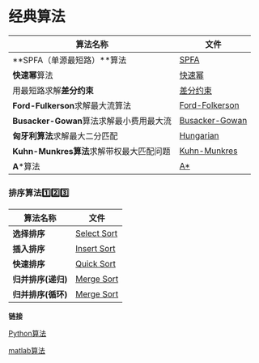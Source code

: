# 经典算法

| 算法名称                                 | 文件                             |
| ---------------------------------------- | -------------------------------- |
| **SPFA（单源最短路）**算法               | [SPFA](SPFA/README.md)           |
| **快速幂**算法                           | [快速幂](快速幂)                 |
| 用最短路求解**差分约束**                 | [差分约束](差分约束)             |
| **Ford-Fulkerson**求解最大流算法         | [Ford-Folkerson](Ford=Folkerson) |
| **Busacker-Gowan**算法求解最小费用最大流 | [Busacker-Gowan](Busacker-Gowan) |
| **匈牙利算法**求解最大二分匹配           | [Hungarian](Hungarian)           |
| **Kuhn-Munkres算法**求解带权最大匹配问题 | [Kuhn-Munkres](Kuhn-Munkres)     |
| **A***算法                               | [A*](A_star)                     |



### 排序算法:one::two::three:

| 算法名称           | 文件                                                         |
| ------------------ | ------------------------------------------------------------ |
| **选择排序**       | [Select Sort](https://github.com/baowj-678/cpp_algorithm/blob/master/%E7%AE%97%E6%B3%95%E7%AC%94%E8%AE%B0/%E7%AC%AC%E5%9B%9B%E7%AB%A0/selectSort.cpp) |
| **插入排序**       | [Insert Sort](https://github.com/baowj-678/cpp_algorithm/blob/master/%E7%AE%97%E6%B3%95%E7%AC%94%E8%AE%B0/%E7%AC%AC%E5%9B%9B%E7%AB%A0/insertSort.cpp) |
| **快速排序**       | [Quick Sort](https://github.com/baowj-678/cpp_algorithm/blob/master/%E7%AE%97%E6%B3%95%E7%AC%94%E8%AE%B0/%E7%AC%AC%E5%9B%9B%E7%AB%A0/quickSort.cpp) |
| **归并排序(递归)** | [Merge Sort](https://github.com/baowj-678/cpp_algorithm/blob/master/%E7%AE%97%E6%B3%95%E7%AC%94%E8%AE%B0/%E7%AC%AC%E5%9B%9B%E7%AB%A0/mergeSortRecursive.cpp) |
| **归并排序(循环)** | [Merge Sort](https://github.com/baowj-678/cpp_algorithm/blob/master/%E7%AE%97%E6%B3%95%E7%AC%94%E8%AE%B0/%E7%AC%AC%E5%9B%9B%E7%AB%A0/mergeSortLoop.cpp) |





**链接**

[Python算法](https://github.com/baowj-678/python/tree/master/algorithm)

[matlab算法](https://github.com/baowj-678/matlab/tree/master/Algorithm)